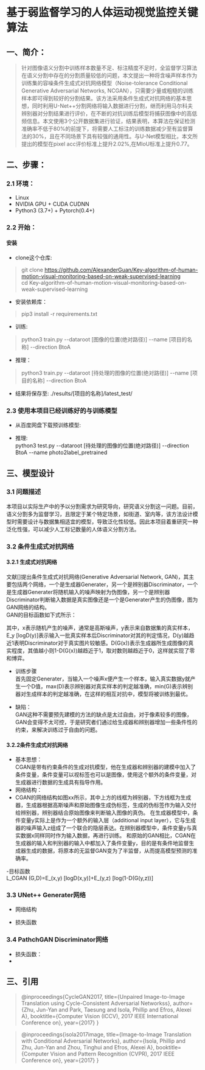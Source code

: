 # 基于弱监督学习的人体运动视觉监控关键算法  

## 一、简介：  
>针对图像语义分割中训练样本数量不足、标注精度不足时，全监督学习算法在语义分割中存在的分割质量较低的问题，本文提出一种将含噪声样本作为训练集的容噪条件生成式对抗网络模型（Noise-tolerance Conditional Generative Adversarial Networks, NCGAN），只需要少量或粗糙的训练样本即可得到较好的分割结果。该方法采用条件生成式对抗网络的基本思想，同时利用U-Net++分割网络将输入数据进行分割，继而利用马尔科夫辨别器对分割结果进行评价，在不断的对抗训练后模型将捕获图像中的高低频信息。本文使用3个公开数据集进行验证，结果表明，本算法在保证检测准确率不低于80%的前提下，将需要人工标注的训练数据减少至有监督算法的30%，且在不同场景下具有较强的通用性。与U-Net模型相比，本文所提出的模型在pixel acc评价标准上提升2.02%,在MIoU标准上提升0.77。  

## 二、步骤：  
### 2.1 环境：  
- Linux  
- NVIDIA GPU + CUDA CUDNN  
- Python3 (3.7+) + Pytorch(0.4+)  

### 2.2 开始：  
#### 安装  
- clone这个仓库:  
>git clone https://github.com/AlexanderGuan/Key-algorithm-of-human-motion-visual-monitoring-based-on-weak-supervised-learning  
>cd Key-algorithm-of-human-motion-visual-monitoring-based-on-weak-supervised-learning  

- 安装依赖库：  
> pip3 install -r requirements.txt  

- 训练:  
>python3 train.py --dataroot [图像的位置(绝对路径)] --name [项目的名称] --direction BtoA  

- 推理：  
>python3 train.py --dataroot [待处理的图像的位置(绝对路径)] --name [项目的名称] --direction BtoA  

- 结果将保存至: ./results/[项目的名称]/latest_test/  

### 2.3 使用本项目已经训练好的与训练模型  
- 从百度网盘下载预训练模型:

- 推理:  
python3 test.py --dataroot [待处理的图像的位置(绝对路径)] --direction BtoA --name photo2label_pretrained  

## 三、模型设计  
### 3.1 问题描述  
本项目以实际生产中的予以分割需求为研究导向，研究语义分割这一问题。目前，语义分割多为监督学习，且限定于某个特定场景，如街道、室内等，该方法设计模型时需要设计与数据集相适宜的模型，导致泛化性较低。因此本项目着重研究一种泛化性强，可以减少人工标记数量的人体语义分割方法。  

### 3.2 条件生成式对抗网络  
#### 3.2.1 生成式对抗网络
文献[]提出条件生成式对抗网络(Generative Adversarial Network, GAN)，其主要包括两个网络，一个是生成器Generater，另一个是辨别器Discriminator，一个是生成器Generater将随机输入的噪声映射为伪图像，另一个是辨别器Discriminator判断输入数据是真实图像还是一个是Generater产生的伪图像，图为GAN网络的结构。  
GAN的目标函数如下式所示：  

其中，x表示随机产生的噪声，通常是高斯噪声，y表示来自数据集的真实样本，E_y [logD(y)]表示输入一批真实样本后Discriminator对其的判定情况，D(y)越趋近1表明Discriminator对于真实图片较敏感。D(G(x))表示生成器所生成图像的真实程度，其值越小则1-D(G(x))越趋近于1，取对数则越趋近于0，这样就实现了零和博弈。  

- 训练步骤  
首先固定Generater，当输入一个噪声x便产生一个样本，输入真实数据y就产生一个D值，max(D)表示辨别器对真实样本的判定越准确，min(G)表示辨别器对生成样本的判定越准确，在这样的相互对抗中，模型将被训练到最优。  

- 缺陷：  
GAN这种不需要预先建模的方法的缺点是太过自由，对于像素较多的图像，GAN会变得不太可控，于是研究者们通过给生成器和辨别器增加一些条件性的约束，来解决训练过于自由的问题。  

#### 3.2.2条件生成式对抗网络  
- 基本思想：  
CGAN是带有约束条件的生成对抗模型，他在生成器和辨别器的建模中加入了条件变量，条件变量可以视标签也可以是图像，使用这个额外的条件变量，对生成器进行数据的生成具有指导作用。  
- 网络结构：  
- CGAN的网络结构如图xx所示，其中上方的线框为辨别器，下方线框为生成器，生成器根据高斯噪声和原始图像生成伪标签，生成的伪标签作为输入交付给辨别器，辨别器结合原始图像来判断输入图像的真伪。
在生成器模型中，条件变量y实际上是作为一个额外的输入层（additional input layer），它与生成器的噪声输入z组成了一个联合的隐层表达。在辨别器模型中，条件变量y与真实数据x同样同时作为输入数据，再进行训练。
和原始的GAN相比，CGAN在生成器的输入和判别器的输入中都加入了条件变量y，目的是有条件地监督生成器生成的数据，将原本的无监督GAN变为了半监督，从而提高模型预测的准确率。

-目标函数  
L_CGAN (G,D)=E_(x,y) [logD(x,y)]+E_(y,z) [log⁡(1-D(G(y,z))]  

### 3.3 UNet++ Generater网络  
- 网络结构  

- 损失函数  

### 3.4 PathchGAN Discriminator网络  
- 损失函数：  
- 

## 三、引用  
>@inproceedings{CycleGAN2017,
  title={Unpaired Image-to-Image Translation using Cycle-Consistent Adversarial Networkss},
  author={Zhu, Jun-Yan and Park, Taesung and Isola, Phillip and Efros, Alexei A},
  booktitle={Computer Vision (ICCV), 2017 IEEE International Conference on},
  year={2017}
}


>@inproceedings{isola2017image,
  title={Image-to-Image Translation with Conditional Adversarial Networks},
  author={Isola, Phillip and Zhu, Jun-Yan and Zhou, Tinghui and Efros, Alexei A},
  booktitle={Computer Vision and Pattern Recognition (CVPR), 2017 IEEE Conference on},
  year={2017}
}
